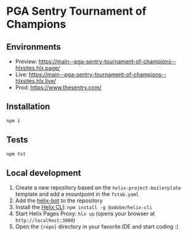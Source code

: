 # PGA Sentry Tournament of Champions

## Environments
- Preview: https://main--pga-sentry-tournament-of-champions--hlxsites.hlx.page/
- Live: https://main--pga-sentry-tournament-of-champions--hlxsites.hlx.live/
- Prod: https://www.thesentry.com/

## Installation

```sh
npm i
```

## Tests

```sh
npm tst
```

## Local development

1. Create a new repository based on the `helix-project-boilerplate` template and add a mountpoint in the `fstab.yaml`
1. Add the [helix-bot](https://github.com/apps/helix-bot) to the repository
1. Install the [Helix CLI](https://github.com/adobe/helix-cli): `npm install -g @adobe/helix-cli`
1. Start Helix Pages Proxy: `hlx up` (opens your browser at `http://localhost:3000`)
1. Open the `{repo}` directory in your favorite IDE and start coding :)
